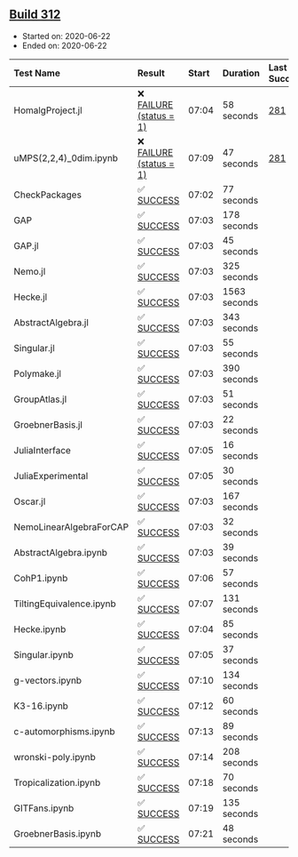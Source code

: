 ## [Build 312](https://oscarci.mathematik.uni-kl.de/job/oscar-stable/312/)

* Started on: 2020-06-22
* Ended on: 2020-06-22

| Test Name    | Result | Start | Duration | Last Success | First Failure |
|:-------------|:-------|:------|:---------|:-------------|:--------------|
| HomalgProject.jl | ❌ [FAILURE (status = 1)](https://oscarci.mathematik.uni-kl.de/job/oscar-stable/312/artifact/logs/build-312/HomalgProject.jl.log) | 07:04 | 58 seconds | [281](https://oscarci.mathematik.uni-kl.de/job/oscar-stable/281/) | [282](https://oscarci.mathematik.uni-kl.de/job/oscar-stable/282/) |
| uMPS(2,2,4)_0dim.ipynb | ❌ [FAILURE (status = 1)](https://oscarci.mathematik.uni-kl.de/job/oscar-stable/312/artifact/logs/build-312/uMPS-2-2-4-_0dim.ipynb.log) | 07:09 | 47 seconds | [281](https://oscarci.mathematik.uni-kl.de/job/oscar-stable/281/) | [282](https://oscarci.mathematik.uni-kl.de/job/oscar-stable/282/) |
| CheckPackages | ✅ [SUCCESS](https://oscarci.mathematik.uni-kl.de/job/oscar-stable/312/artifact/logs/build-312/CheckPackages.log) | 07:02 | 77 seconds |  |  |
| GAP | ✅ [SUCCESS](https://oscarci.mathematik.uni-kl.de/job/oscar-stable/312/artifact/logs/build-312/GAP.log) | 07:03 | 178 seconds |  |  |
| GAP.jl | ✅ [SUCCESS](https://oscarci.mathematik.uni-kl.de/job/oscar-stable/312/artifact/logs/build-312/GAP.jl.log) | 07:03 | 45 seconds |  |  |
| Nemo.jl | ✅ [SUCCESS](https://oscarci.mathematik.uni-kl.de/job/oscar-stable/312/artifact/logs/build-312/Nemo.jl.log) | 07:03 | 325 seconds |  |  |
| Hecke.jl | ✅ [SUCCESS](https://oscarci.mathematik.uni-kl.de/job/oscar-stable/312/artifact/logs/build-312/Hecke.jl.log) | 07:03 | 1563 seconds |  |  |
| AbstractAlgebra.jl | ✅ [SUCCESS](https://oscarci.mathematik.uni-kl.de/job/oscar-stable/312/artifact/logs/build-312/AbstractAlgebra.jl.log) | 07:03 | 343 seconds |  |  |
| Singular.jl | ✅ [SUCCESS](https://oscarci.mathematik.uni-kl.de/job/oscar-stable/312/artifact/logs/build-312/Singular.jl.log) | 07:03 | 55 seconds |  |  |
| Polymake.jl | ✅ [SUCCESS](https://oscarci.mathematik.uni-kl.de/job/oscar-stable/312/artifact/logs/build-312/Polymake.jl.log) | 07:03 | 390 seconds |  |  |
| GroupAtlas.jl | ✅ [SUCCESS](https://oscarci.mathematik.uni-kl.de/job/oscar-stable/312/artifact/logs/build-312/GroupAtlas.jl.log) | 07:03 | 51 seconds |  |  |
| GroebnerBasis.jl | ✅ [SUCCESS](https://oscarci.mathematik.uni-kl.de/job/oscar-stable/312/artifact/logs/build-312/GroebnerBasis.jl.log) | 07:03 | 22 seconds |  |  |
| JuliaInterface | ✅ [SUCCESS](https://oscarci.mathematik.uni-kl.de/job/oscar-stable/312/artifact/logs/build-312/JuliaInterface.log) | 07:05 | 16 seconds |  |  |
| JuliaExperimental | ✅ [SUCCESS](https://oscarci.mathematik.uni-kl.de/job/oscar-stable/312/artifact/logs/build-312/JuliaExperimental.log) | 07:05 | 30 seconds |  |  |
| Oscar.jl | ✅ [SUCCESS](https://oscarci.mathematik.uni-kl.de/job/oscar-stable/312/artifact/logs/build-312/Oscar.jl.log) | 07:03 | 167 seconds |  |  |
| NemoLinearAlgebraForCAP | ✅ [SUCCESS](https://oscarci.mathematik.uni-kl.de/job/oscar-stable/312/artifact/logs/build-312/NemoLinearAlgebraForCAP.log) | 07:03 | 32 seconds |  |  |
| AbstractAlgebra.ipynb | ✅ [SUCCESS](https://oscarci.mathematik.uni-kl.de/job/oscar-stable/312/artifact/logs/build-312/AbstractAlgebra.ipynb.log) | 07:03 | 39 seconds |  |  |
| CohP1.ipynb | ✅ [SUCCESS](https://oscarci.mathematik.uni-kl.de/job/oscar-stable/312/artifact/logs/build-312/CohP1.ipynb.log) | 07:06 | 57 seconds |  |  |
| TiltingEquivalence.ipynb | ✅ [SUCCESS](https://oscarci.mathematik.uni-kl.de/job/oscar-stable/312/artifact/logs/build-312/TiltingEquivalence.ipynb.log) | 07:07 | 131 seconds |  |  |
| Hecke.ipynb | ✅ [SUCCESS](https://oscarci.mathematik.uni-kl.de/job/oscar-stable/312/artifact/logs/build-312/Hecke.ipynb.log) | 07:04 | 85 seconds |  |  |
| Singular.ipynb | ✅ [SUCCESS](https://oscarci.mathematik.uni-kl.de/job/oscar-stable/312/artifact/logs/build-312/Singular.ipynb.log) | 07:05 | 37 seconds |  |  |
| g-vectors.ipynb | ✅ [SUCCESS](https://oscarci.mathematik.uni-kl.de/job/oscar-stable/312/artifact/logs/build-312/g-vectors.ipynb.log) | 07:10 | 134 seconds |  |  |
| K3-16.ipynb | ✅ [SUCCESS](https://oscarci.mathematik.uni-kl.de/job/oscar-stable/312/artifact/logs/build-312/K3-16.ipynb.log) | 07:12 | 60 seconds |  |  |
| c-automorphisms.ipynb | ✅ [SUCCESS](https://oscarci.mathematik.uni-kl.de/job/oscar-stable/312/artifact/logs/build-312/c-automorphisms.ipynb.log) | 07:13 | 89 seconds |  |  |
| wronski-poly.ipynb | ✅ [SUCCESS](https://oscarci.mathematik.uni-kl.de/job/oscar-stable/312/artifact/logs/build-312/wronski-poly.ipynb.log) | 07:14 | 208 seconds |  |  |
| Tropicalization.ipynb | ✅ [SUCCESS](https://oscarci.mathematik.uni-kl.de/job/oscar-stable/312/artifact/logs/build-312/Tropicalization.ipynb.log) | 07:18 | 70 seconds |  |  |
| GITFans.ipynb | ✅ [SUCCESS](https://oscarci.mathematik.uni-kl.de/job/oscar-stable/312/artifact/logs/build-312/GITFans.ipynb.log) | 07:19 | 135 seconds |  |  |
| GroebnerBasis.ipynb | ✅ [SUCCESS](https://oscarci.mathematik.uni-kl.de/job/oscar-stable/312/artifact/logs/build-312/GroebnerBasis.ipynb.log) | 07:21 | 48 seconds |  |  |
